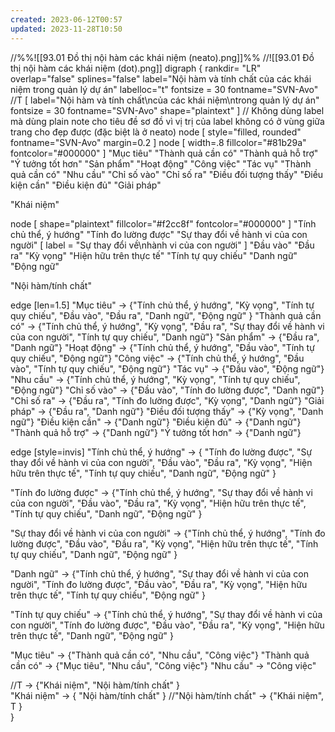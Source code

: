 ```yaml
---
created: 2023-06-12T00:57
updated: 2023-11-28T10:50
---
```

//%%![[93.01 Đồ thị nội hàm các khái niệm (neato).png]]%%
//![[93.01 Đồ thị nội hàm các khái niệm (dot).png]]
digraph {
rankdir= "LR" 
overlap="false" 
splines="false" 
label="Nội hàm và tính chất của các khái niệm trong quản lý dự án"
labelloc="t" 
fontsize = 30
fontname="SVN-Avo"
//T [ label="Nội hàm và tính chất\ncủa các khái niệm\ntrong quản lý dự án" fontsize = 30 fontname="SVN-Avo" shape="plaintext" ]	// Không dùng label mà dùng plain note cho tiêu đề sơ đồ vì vị trị của label không có ở vùng giữa trang cho đẹp được (đặc biệt là ở neato) 
node [ style="filled, rounded" fontname="SVN-Avo" margin=0.2 ]
node [ width=.8 fillcolor="#81b29a" fontcolor="#000000" ]
"Mục tiêu" 
"Thành quả cần có"
"Thành quả hỗ trợ"
"Ý tưởng tốt hơn"
"Sản phẩm"
"Hoạt động"
"Công việc"
"Tác vụ"
"Thành quả cần có"
"Nhu cầu"
"Chỉ số vào"
"Chỉ số ra"
"Điều đối tượng thấy"
"Điều kiện cần"
"Điều kiện đủ"
"Giải pháp" 


"Khái niệm" 

node [ shape="plaintext" fillcolor="#f2cc8f" fontcolor="#000000" ]
"Tính chủ thể, ý hướng" 
"Tính đo lường được" 
"Sự thay đổi về hành vi của con người" [ label = "Sự thay đổi về\nhành vi của con người" ] 
"Đầu vào"
"Đầu ra"
"Kỳ vọng" 
"Hiện hữu trên thực tế" 
"Tính tự quy chiếu" 
"Danh ngữ" 
"Động ngữ" 

"Nội hàm/tính chất" 

edge [len=1.5]
"Mục tiêu" -> {"Tính chủ thể, ý hướng", "Kỳ vọng", "Tính tự quy chiếu", "Đầu vào", "Đầu ra", "Danh ngữ", "Động ngữ" } 
"Thành quả cần có" -> {"Tính chủ thể, ý hướng", "Kỳ vọng", "Đầu ra", "Sự thay đổi về hành vi của con người", "Tính tự quy chiếu", "Danh ngữ"} 
"Sản phẩm" -> {"Đầu ra", "Danh ngữ"}
"Hoạt động" -> {"Tính chủ thể, ý hướng", "Đầu vào", "Tính tự quy chiếu", "Động ngữ"}
"Công việc" -> {"Tính chủ thể, ý hướng", "Đầu vào", "Tính tự quy chiếu", "Động ngữ"}
"Tác vụ" -> {"Đầu vào", "Động ngữ"}
"Nhu cầu" -> {"Tính chủ thể, ý hướng", "Kỳ vọng", "Tính tự quy chiếu", "Động ngữ"}
"Chỉ số vào" -> {"Đầu vào", "Tính đo lường được", "Danh ngữ"}
"Chỉ số ra" -> {"Đầu ra", "Tính đo lường được", "Kỳ vọng", "Danh ngữ"}
"Giải pháp"  -> {"Đầu ra", "Danh ngữ"}
"Điều đối tượng thấy" -> {"Kỳ vọng", "Danh ngữ"}
"Điều kiện cần" -> {"Danh ngữ"}
"Điều kiện đủ" -> {"Danh ngữ"}
"Thành quả hỗ trợ" -> {"Danh ngữ"}
"Ý tưởng tốt hơn" -> {"Danh ngữ"}

edge [style=invis]
"Tính chủ thể, ý hướng" -> { "Tính đo lường được", "Sự thay đổi về hành vi của con người", "Đầu vào", "Đầu ra", "Kỳ vọng", "Hiện hữu trên thực tế", "Tính tự quy chiếu", "Danh ngữ", "Động ngữ" } 

"Tính đo lường được" -> {"Tính chủ thể, ý hướng", "Sự thay đổi về hành vi của con người", "Đầu vào", "Đầu ra", "Kỳ vọng", "Hiện hữu trên thực tế", "Tính tự quy chiếu", "Danh ngữ", "Động ngữ" } 

"Sự thay đổi về hành vi của con người" -> {"Tính chủ thể, ý hướng", "Tính đo lường được", "Đầu vào", "Đầu ra", "Kỳ vọng", "Hiện hữu trên thực tế", "Tính tự quy chiếu", "Danh ngữ", "Động ngữ" } 

"Danh ngữ" -> {"Tính chủ thể, ý hướng", "Sự thay đổi về hành vi của con người", "Tính đo lường được", "Đầu vào", "Đầu ra", "Kỳ vọng", "Hiện hữu trên thực tế", "Tính tự quy chiếu", "Động ngữ" } 

"Tính tự quy chiếu" -> {"Tính chủ thể, ý hướng", "Sự thay đổi về hành vi của con người", "Tính đo lường được", "Đầu vào", "Đầu ra", "Kỳ vọng", "Hiện hữu trên thực tế", "Danh ngữ", "Động ngữ" } 

"Mục tiêu" -> {"Thành quả cần có", "Nhu cầu", "Công việc"} 
"Thành quả cần có" -> {"Mục tiêu", "Nhu cầu", "Công việc"} 
"Nhu cầu" -> "Công việc"

//T -> {"Khái niệm", "Nội hàm/tính chất" }  
"Khái niệm" -> { "Nội hàm/tính chất" }
//"Nội hàm/tính chất" -> {"Khái niệm", T }  
}
